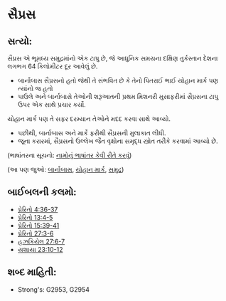 # સૈપ્રસ 

## સત્યો: 

સૈપ્રસ એ ભૂમધ્ય સમુદ્રમાંનો એક  ટાપુ છે, જે આધુનિક સમયના દક્ષિણ તુર્કસ્તાન દેશના લગભગ 64 કિલોમીટર દૂર આવેલું છે.

* બાર્નાબાસ સૈપ્રસનો હતો જેથી તે સંભવિત છે કે તેનો પિતરાઈ ભાઈ યોહાન માર્ક પણ ત્યાંનો જ હતો
* પાઉલે અને બાર્નાબાસે તેઓની શરૂઆતની પ્રથમ મિશનરી મુસાફરીમાં સૈપ્રસના ટાપુ ઉપર એક સાથે પ્રચાર કર્યો.

યોહાન માર્ક પણ તે સફર દરમ્યાન તેઓને મદદ કરવા સાથે આવ્યો.

* પછીથી, બાર્નાબાસ અને માર્કે ફરીથી સૈપ્રસની મુલાકાત લીધી.
* જૂના કરારમાં, સૈપ્રસનો ઉલ્લેખ જૈત વૃક્ષોના સમૃદ્ધ સ્ત્રોત તરીકે કરવામાં આવ્યો છે.

(ભાષાંતરના સૂચનો: [નામોનું ભાષાંતર કેવી રીતે કરવું](rc://gu/ta/man/translate/translate-names))

(આ પણ જુઓ: [બાર્નાબાસ](../names/barnabas.md), [યોહાન માર્ક](../names/johnmark.md), [સમુદ્ર](../names/mediterranean.md))

## બાઈબલની કલમો: 

* [પ્રેરિતો 4:36-37](rc://gu/tn/help/act/04/36)
* [પ્રેરિતો 13:4-5](rc://gu/tn/help/act/13/04)
* [પ્રેરિતો 15:39-41](rc://gu/tn/help/act/15/39)
* [પ્રેરિતો 27:3-6](rc://gu/tn/help/act/27/03)
* [હઝકિયેલ 27:6-7](rc://gu/tn/help/ezk/27/06)
* [યશાયા 23:10-12](rc://gu/tn/help/isa/23/10)

## શબ્દ માહિતી: 

* Strong's: G2953, G2954
